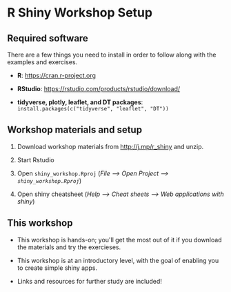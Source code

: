 # R Shiny Workshop Setup

## Required software

There are a few things you need to install in order to follow 
along with the examples and exercises.

- **R**: https://cran.r-project.org

- **RStudio**: https://rstudio.com/products/rstudio/download/

- **tidyverse, plotly, leaflet, and DT packages**: 
  `install.packages(c("tidyverse", "leaflet", "DT"))` 


## Workshop materials and setup

1. Download workshop materials from http://j.mp/r_shiny and unzip.

2. Start Rstudio

3. Open `shiny_workshop.Rproj` (*File --> Open Project --> `shiny_workshop.Rproj`*)

4. Open shiny cheatsheet (*Help --> Cheat sheets --> Web applications with shiny*)

## This workshop

- This workshop is hands-on; you'll get the most out of it if you 
  download the materials and try the exercieses.

- This workshop is at an introductory level, with the goal of enabling 
  you to create simple shiny apps.

- Links and resources for further study are included!
